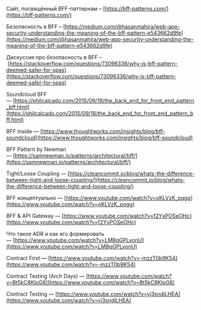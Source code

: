 
Сайт, посвящённый BFF-паттернам – [https://bff-patterns.com/](https://bff-patterns.com/)

Безопасность в BFF – [https://medium.com/@hasanmahira/web-app-security-understanding-the-meaning-of-the-bff-pattern-e543662d9fe](https://medium.com/@hasanmahira/web-app-security-understanding-the-meaning-of-the-bff-pattern-e543662d9fe)

Дискуссия про безопасность в BFF – [https://stackoverflow.com/questions/73096336/why-is-bff-pattern-deemed-safer-for-spas](https://stackoverflow.com/questions/73096336/why-is-bff-pattern-deemed-safer-for-spas)

Soundcloud BFF — [https://philcalcado.com/2015/09/18/the_back_end_for_front_end_pattern_bff.html](https://philcalcado.com/2015/09/18/the_back_end_for_front_end_pattern_bff.html)

BFF inside — [https://www.thoughtworks.com/insights/blog/bff-soundcloud](https://www.thoughtworks.com/insights/blog/bff-soundcloud)

BFF Pattern by Newman — [https://samnewman.io/patterns/architectural/bff/](https://samnewman.io/patterns/architectural/bff/)

Tight/Loose Coupling — [https://cleancommit.io/blog/whats-the-difference-between-tight-and-loose-coupling/](https://cleancommit.io/blog/whats-the-difference-between-tight-and-loose-coupling/)

BFF концептуально — [https://www.youtube.com/watch?v=oKLVzK_pqgg](https://www.youtube.com/watch?v=oKLVzK_pqgg)

BFF & API Gateway — [https://www.youtube.com/watch?v=f2YxPOSeOHc](https://www.youtube.com/watch?v=f2YxPOSeOHc)

Что такое ADR и как его формировать — [https://www.youtube.com/watch?v=LMBqGPLvonU](https://www.youtube.com/watch?v=LMBqGPLvonU)

Contract First — [https://www.youtube.com/watch?v=-mzzT0b9K54](https://www.youtube.com/watch?v=-mzzT0b9K54)

Contract Testing (Arch Days) — [https://www.youtube.com/watch?v=Bt5kC8KlpG8](https://www.youtube.com/watch?v=Bt5kC8KlpG8)

Contract Testing — [https://www.youtube.com/watch?v=yj3sndjLHEA](https://www.youtube.com/watch?v=yj3sndjLHEA)


















